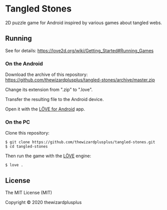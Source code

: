 # Tangled Stones

2D puzzle game for Android inspired by various games about tangled webs.

## Running

See for details: <https://love2d.org/wiki/Getting_Started#Running_Games>

### On the Android

Download the archive of this repository: <https://github.com/thewizardplusplus/tangled-stones/archive/master.zip>

Change its extension from ".zip" to ".love".

Transfer the resulting file to the Android device.

Open it with the [LÖVE for Android](https://play.google.com/store/apps/details?id=org.love2d.android) app.

### On the PC

Clone this repository:

```
$ git clone https://github.com/thewizardplusplus/tangled-stones.git
$ cd tangled-stones
```

Then run the game with the [LÖVE](https://love2d.org/) engine:

```
$ love .
```

## License

The MIT License (MIT)

Copyright &copy; 2020 thewizardplusplus
